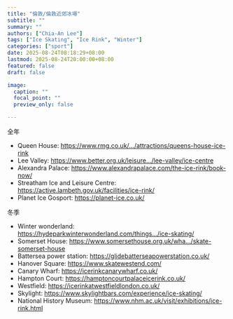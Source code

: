 ```yaml
---
title: "倫敦/倫敦近郊冰場"
subtitle: ""
summary: ""
authors: ["Chia-An Lee"]
tags: ["Ice Skating", "Ice Rink", "Winter"]
categories: ["sport"]
date: 2025-08-24T08:18:29+08:00
lastmod: 2025-08-24T20:00:00+08:00
featured: false
draft: false

image:
  caption: ""
  focal_point: ""
  preview_only: false

---
```


全年
* Queen House: https://www.rmg.co.uk/.../attractions/queens-house-ice-rink
* Lee Valley: https://www.better.org.uk/leisure.../lee-valley/ice-centre
* Alexandra Palace: https://www.alexandrapalace.com/the-ice-rink/book-now/
* Streatham Ice and Leisure Centre: https://active.lambeth.gov.uk/facilities/ice-rink/
* Planet Ice Gosport: https://planet-ice.co.uk/

冬季
* Winter wonderland: https://hydeparkwinterwonderland.com/things.../ice-skating/
* Somerset House: https://www.somersethouse.org.uk/wha.../skate-somerset-house
* Battersea power station: https://glidebatterseapowerstation.co.uk/
* Hanover Square: https://www.skatewestend.com/
* Canary Wharf: https://icerinkcanarywharf.co.uk/
* Hampton Court: https://hamptoncourtpalaceicerink.co.uk/
* Westfield: https://icerinkatwestfieldlondon.co.uk/
* Skylight: https://www.skylightbars.com/experience/ice-skating/
* National History Museum: https://www.nhm.ac.uk/visit/exhibitions/ice-rink.html
